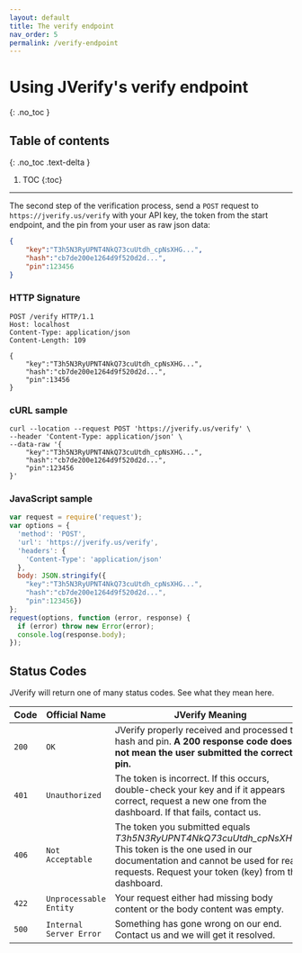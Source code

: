 ```yaml
---
layout: default
title: The verify endpoint
nav_order: 5
permalink: /verify-endpoint
---
```


# Using JVerify's verify endpoint
{: .no_toc }

## Table of contents
{: .no_toc .text-delta }

1. TOC
{:toc}

---

The second step of the verification process, send a `POST` request to `https://jverify.us/verify` with your API key, the token from the start endpoint, and the pin from your user as raw json data:

```json
{
    "key":"T3h5N3RyUPNT4NkQ73cuUtdh_cpNsXHG...",
    "hash":"cb7de200e1264d9f520d2d...",
    "pin":123456
}
```

### HTTP Signature

```http
POST /verify HTTP/1.1
Host: localhost
Content-Type: application/json
Content-Length: 109

{
    "key":"T3h5N3RyUPNT4NkQ73cuUtdh_cpNsXHG...",
    "hash":"cb7de200e1264d9f520d2d...",
    "pin":13456
}
```

### cURL sample

```
curl --location --request POST 'https://jverify.us/verify' \
--header 'Content-Type: application/json' \
--data-raw '{
    "key":"T3h5N3RyUPNT4NkQ73cuUtdh_cpNsXHG...",
    "hash":"cb7de200e1264d9f520d2d...",
    "pin":123456
}'
```

### JavaScript sample

```javascript
var request = require('request');
var options = {
  'method': 'POST',
  'url': 'https://jverify.us/verify',
  'headers': {
    'Content-Type': 'application/json'
  },
  body: JSON.stringify({
    "key":"T3h5N3RyUPNT4NkQ73cuUtdh_cpNsXHG...",
    "hash":"cb7de200e1264d9f520d2d...",
    "pin":123456})
};
request(options, function (error, response) {
  if (error) throw new Error(error);
  console.log(response.body);
});
```

## Status Codes

JVerify will return one of many status codes. See what they mean here.

| Code  | Official Name           | JVerify Meaning                                              |
| ----- | ----------------------- | ------------------------------------------------------------ |
| `200` | `OK`                    | JVerify properly received and processed the hash and pin. **A 200 response code does not mean the user submitted the correct pin.** |
| `401` | `Unauthorized`          | The token is incorrect.  If this occurs, double-check your key and if it appears correct, request a new one from the dashboard. If that fails, contact us. |
| `406` | `Not Acceptable`        | The token you submitted equals *T3h5N3RyUPNT4NkQ73cuUtdh_cpNsXHG...* This token is the one used in our documentation and cannot be used for real requests. Request your token (key) from the dashboard. |
| `422` | `Unprocessable Entity`  | Your request either had missing body content or the body content was empty. |
| `500` | `Internal Server Error` | Something has gone wrong on our end. Contact us and we will get it resolved. |